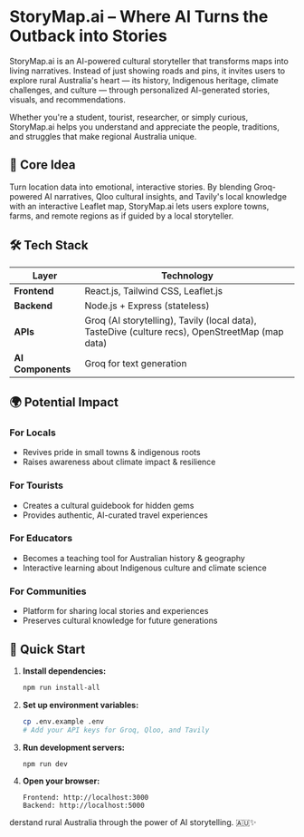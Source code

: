 # StoryMap.ai – Where AI Turns the Outback into Stories

StoryMap.ai is an AI-powered cultural storyteller that transforms maps into living narratives. Instead of just showing roads and pins, it invites users to explore rural Australia's heart — its history, Indigenous heritage, climate challenges, and culture — through personalized AI-generated stories, visuals, and recommendations.

Whether you're a student, tourist, researcher, or simply curious, StoryMap.ai helps you understand and appreciate the people, traditions, and struggles that make regional Australia unique.

## 🌟 Core Idea

Turn location data into emotional, interactive stories. By blending Groq-powered AI narratives, Qloo cultural insights, and Tavily's local knowledge with an interactive Leaflet map, StoryMap.ai lets users explore towns, farms, and remote regions as if guided by a local storyteller.


## 🛠️ Tech Stack

| Layer | Technology |
|-------|------------|
| **Frontend** | React.js, Tailwind CSS, Leaflet.js |
| **Backend** | Node.js + Express (stateless) |
| **APIs** | Groq (AI storytelling), Tavily (local data), TasteDive (culture recs), OpenStreetMap (map data) |
| **AI Components** | Groq for text generation |

## 🌍 Potential Impact

### For Locals
- Revives pride in small towns & indigenous roots
- Raises awareness about climate impact & resilience

### For Tourists
- Creates a cultural guidebook for hidden gems
- Provides authentic, AI-curated travel experiences

### For Educators
- Becomes a teaching tool for Australian history & geography
- Interactive learning about Indigenous culture and climate science

### For Communities
- Platform for sharing local stories and experiences
- Preserves cultural knowledge for future generations

## 🚀 Quick Start

1. **Install dependencies:**
   ```bash
   npm run install-all
   ```

2. **Set up environment variables:**
   ```bash
   cp .env.example .env
   # Add your API keys for Groq, Qloo, and Tavily
   ```

3. **Run development servers:**
   ```bash
   npm run dev
   ```

4. **Open your browser:**
   ```
   Frontend: http://localhost:3000
   Backend: http://localhost:5000
   ```
   

derstand rural Australia through the power of AI storytelling. 🇦🇺✨
